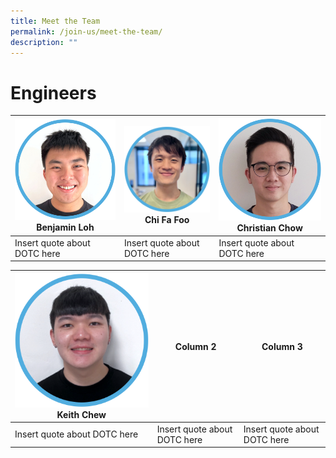 ```yaml
---
title: Meet the Team
permalink: /join-us/meet-the-team/
description: ""
---
```

# Engineers

| ![Software Engineer Benjamin Loh](/images/benjamin-loh.png) Benjamin Loh|![Software Engineer Chi Fa Foo](/images/chi-fa-updated.png) Chi Fa Foo | ![Software Engineer Christian Chow](/images/christian-chow.png) Christian Chow|
| -------- | -------- | -------- |
| Insert quote about DOTC here | Insert quote about DOTC here | Insert quote about DOTC here |



| ![Software Engineer Keith Chew](/images/keith-chew.png) Keith Chew| Column 2 | Column 3 |
| -------- | -------- | -------- |
| Insert quote about DOTC here     | Insert quote about DOTC here     | Insert quote about DOTC here    |

